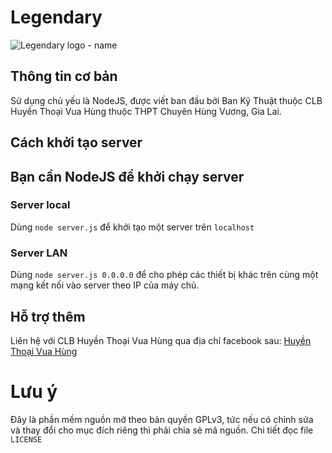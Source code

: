 # Legendary
![Legendary logo - name](https://user-images.githubusercontent.com/34957236/180366885-6dc05647-ff78-483e-abd4-00bb7adbc029.png)

## Thông tin cơ bản

Sử dụng chủ yếu là NodeJS, được viết ban đầu bởi Ban Kỹ Thuật thuộc CLB Huyền Thoại Vua Hùng thuộc THPT Chuyên Hùng Vương, Gia Lai. 
## Cách khởi tạo server
## Bạn cần NodeJS để khởi chạy server
### Server local
Dùng `node server.js` để khởi tạo một server trên `localhost`
### Server LAN
Dùng `node server.js 0.0.0.0` để cho phép các thiết bị khác trên cùng một mạng kết nối vào server theo IP của máy chủ. 

## Hỗ trợ thêm

Liên hệ với CLB Huyền Thoại Vua Hùng qua địa chỉ facebook sau:  [Huyền Thoại Vua Hùng](http://facebook.com/huyenthoaivuahung)
# Lưu ý
Đây là phần mềm nguồn mở theo bản quyền GPLv3, tức nếu có chỉnh sửa và thay đổi cho mục đích riêng thì phải chia sẻ mã nguồn. Chi tiết đọc file `LICENSE`
